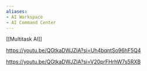 ```yaml
---
aliases:
- AI Workspace
- AI Command Center
---
```

[[Multitask AI]]

https://youtu.be/QGtkaDWJZlA?si=Uh4bqntSo96hF5Q4

https://youtu.be/QGtkaDWJZlA?si=V20prFHrhW7s5RXB